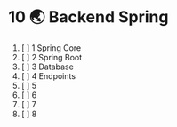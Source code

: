 # 10  🌏 Backend Spring

1. [ ] 1 Spring Core
2. [ ] 2 Spring Boot
3. [ ] 3 Database
4. [ ] 4 Endpoints
5. [ ] 5
6. [ ] 6
7. [ ] 7
8. [ ] 8

